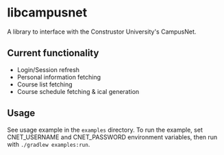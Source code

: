 # libcampusnet

A library to interface with the Construstor University's CampusNet.

## Current functionality

- Login/Session refresh
- Personal information fetching
- Course list fetching
- Course schedule fetching & ical generation

## Usage

See usage example in the `examples` directory.
To run the example, set CNET_USERNAME and CNET_PASSWORD environment variables, then run with `./gradlew examples:run`.

